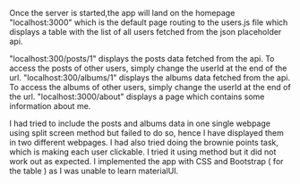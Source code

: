 Once the server is started,the app will land on the homepage "localhost:3000" which is the default page routing to the users.js file which displays a table with the list of all users fetched from the json placeholder api.

"localhost:300/posts/1" displays the posts data fetched from the api. To access the posts of other users, simply change the userId at the end of the url.
"localhost:300/albums/1" displays the albums data fetched from the api. To access the albums of other users, simply change the userId at the end of the url.
"localhost:3000/about" displays a page which contains some information about me.

I had tried to include the posts and albums data in one single webpage using split screen method but failed to do so, hence I have displayed them in two different webpages.
I had also tried doing the brownie points task, which is making each user clickable. I tried it using <Link> method but it did not work out as expected.
I implemented the app with CSS and Bootstrap ( for the table ) as I was unable to learn materialUI.
